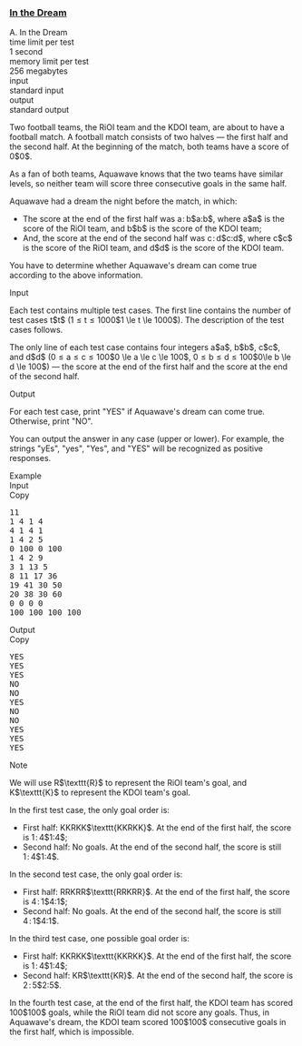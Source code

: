 <h3><a href="https://codeforces.com/contest/2136/problem/A" target="_blank" rel="noopener noreferrer">In the Dream</a></h3>

<div class="header"><div class="title">A. In the Dream</div><div class="time-limit"><div class="property-title">time limit per test</div>1 second</div><div class="memory-limit"><div class="property-title">memory limit per test</div>256 megabytes</div><div class="input-file input-standard"><div class="property-title">input</div>standard input</div><div class="output-file output-standard"><div class="property-title">output</div>standard output</div></div><div><p>Two football teams, the RiOI team and the KDOI team, are about to have a football match. A football match consists of two halves — the first half and the second half. At the beginning of the match, both teams have a score of <span class="MathJax_Preview" style="color: inherit;"><span class="MJXp-math" id="MJXp-Span-1"><span class="MJXp-mn" id="MJXp-Span-2">0</span></span></span><span class="MathJax MathJax_Processing" id="MathJax-Element-1-Frame" tabindex="0"></span>$0$.</p><p>As a fan of both teams, Aquawave knows that the two teams have similar levels, so neither team will score <span class="tex-font-style-bf">three consecutive</span> goals in the <span class="tex-font-style-bf">same half</span>.</p><p>Aquawave had a dream the night before the match, in which:</p><ul> <li> The score at the end of the first half was <span class="MathJax_Preview" style="color: inherit;"><span class="MJXp-math" id="MJXp-Span-3"><span class="MJXp-mi MJXp-italic" id="MJXp-Span-4">a</span><span class="MJXp-mo" id="MJXp-Span-5" style="margin-left: 0.111em; margin-right: 0.167em;">:</span><span class="MJXp-mi MJXp-italic" id="MJXp-Span-6">b</span></span></span><span class="MathJax MathJax_Processing" id="MathJax-Element-2-Frame" tabindex="0"></span>$a:b$, where <span class="MathJax_Preview" style="color: inherit;"><span class="MJXp-math" id="MJXp-Span-7"><span class="MJXp-mi MJXp-italic" id="MJXp-Span-8">a</span></span></span><span class="MathJax MathJax_Processing" id="MathJax-Element-3-Frame" tabindex="0"></span>$a$ is the score of the RiOI team, and <span class="MathJax_Preview" style="color: inherit;"><span class="MJXp-math" id="MJXp-Span-9"><span class="MJXp-mi MJXp-italic" id="MJXp-Span-10">b</span></span></span><span class="MathJax MathJax_Processing" id="MathJax-Element-4-Frame" tabindex="0"></span>$b$ is the score of the KDOI team; </li><li> And, the score at the end of the second half was <span class="MathJax_Preview" style="color: inherit;"><span class="MJXp-math" id="MJXp-Span-11"><span class="MJXp-mi MJXp-italic" id="MJXp-Span-12">c</span><span class="MJXp-mo" id="MJXp-Span-13" style="margin-left: 0.111em; margin-right: 0.167em;">:</span><span class="MJXp-mi MJXp-italic" id="MJXp-Span-14">d</span></span></span><span class="MathJax MathJax_Processing" id="MathJax-Element-5-Frame" tabindex="0"></span>$c:d$, where <span class="MathJax_Preview" style="color: inherit;"><span class="MJXp-math" id="MJXp-Span-15"><span class="MJXp-mi MJXp-italic" id="MJXp-Span-16">c</span></span></span><span class="MathJax MathJax_Processing" id="MathJax-Element-6-Frame" tabindex="0"></span>$c$ is the score of the RiOI team, and <span class="MathJax_Preview" style="color: inherit;"><span class="MJXp-math" id="MJXp-Span-17"><span class="MJXp-mi MJXp-italic" id="MJXp-Span-18">d</span></span></span><span class="MathJax MathJax_Processing" id="MathJax-Element-7-Frame" tabindex="0"></span>$d$ is the score of the KDOI team. </li></ul><p>You have to determine whether Aquawave's dream can come true according to the above information.</p></div><div class="input-specification"><div class="section-title">Input</div><p>Each test contains multiple test cases. The first line contains the number of test cases <span class="MathJax_Preview" style="color: inherit;"><span class="MJXp-math" id="MJXp-Span-19"><span class="MJXp-mi MJXp-italic" id="MJXp-Span-20">t</span></span></span><span class="MathJax MathJax_Processing" id="MathJax-Element-8-Frame" tabindex="0"></span>$t$ (<span class="MathJax_Preview" style="color: inherit;"><span class="MJXp-math" id="MJXp-Span-21"><span class="MJXp-mn" id="MJXp-Span-22">1</span><span class="MJXp-mo" id="MJXp-Span-23" style="margin-left: 0.333em; margin-right: 0.333em;">≤</span><span class="MJXp-mi MJXp-italic" id="MJXp-Span-24">t</span><span class="MJXp-mo" id="MJXp-Span-25" style="margin-left: 0.333em; margin-right: 0.333em;">≤</span><span class="MJXp-mn" id="MJXp-Span-26">1000</span></span></span><span class="MathJax MathJax_Processing" id="MathJax-Element-9-Frame" tabindex="0"></span>$1 \le t \le 1000$). The description of the test cases follows. </p><p>The only line of each test case contains four integers <span class="MathJax_Preview" style="color: inherit;"><span class="MJXp-math" id="MJXp-Span-27"><span class="MJXp-mi MJXp-italic" id="MJXp-Span-28">a</span></span></span><span class="MathJax MathJax_Processing" id="MathJax-Element-10-Frame" tabindex="0"></span>$a$, <span class="MathJax_Preview" style="color: inherit;"><span class="MJXp-math" id="MJXp-Span-29"><span class="MJXp-mi MJXp-italic" id="MJXp-Span-30">b</span></span></span><span class="MathJax MathJax_Processing" id="MathJax-Element-11-Frame" tabindex="0"></span>$b$, <span class="MathJax_Preview" style="color: inherit;"><span class="MJXp-math" id="MJXp-Span-31"><span class="MJXp-mi MJXp-italic" id="MJXp-Span-32">c</span></span></span><span class="MathJax MathJax_Processing" id="MathJax-Element-12-Frame" tabindex="0"></span>$c$, and <span class="MathJax_Preview" style="color: inherit;"><span class="MJXp-math" id="MJXp-Span-33"><span class="MJXp-mi MJXp-italic" id="MJXp-Span-34">d</span></span></span><span class="MathJax MathJax_Processing" id="MathJax-Element-13-Frame" tabindex="0"></span>$d$ (<span class="MathJax_Preview" style="color: inherit;"><span class="MJXp-math" id="MJXp-Span-35"><span class="MJXp-mn" id="MJXp-Span-36">0</span><span class="MJXp-mo" id="MJXp-Span-37" style="margin-left: 0.333em; margin-right: 0.333em;">≤</span><span class="MJXp-mi MJXp-italic" id="MJXp-Span-38">a</span><span class="MJXp-mo" id="MJXp-Span-39" style="margin-left: 0.333em; margin-right: 0.333em;">≤</span><span class="MJXp-mi MJXp-italic" id="MJXp-Span-40">c</span><span class="MJXp-mo" id="MJXp-Span-41" style="margin-left: 0.333em; margin-right: 0.333em;">≤</span><span class="MJXp-mn" id="MJXp-Span-42">100</span></span></span><span class="MathJax MathJax_Processing" id="MathJax-Element-14-Frame" tabindex="0"></span>$0 \le a \le c \le 100$, <span class="MathJax_Preview" style="color: inherit;"><span class="MJXp-math" id="MJXp-Span-43"><span class="MJXp-mn" id="MJXp-Span-44">0</span><span class="MJXp-mo" id="MJXp-Span-45" style="margin-left: 0.333em; margin-right: 0.333em;">≤</span><span class="MJXp-mi MJXp-italic" id="MJXp-Span-46">b</span><span class="MJXp-mo" id="MJXp-Span-47" style="margin-left: 0.333em; margin-right: 0.333em;">≤</span><span class="MJXp-mi MJXp-italic" id="MJXp-Span-48">d</span><span class="MJXp-mo" id="MJXp-Span-49" style="margin-left: 0.333em; margin-right: 0.333em;">≤</span><span class="MJXp-mn" id="MJXp-Span-50">100</span></span></span><span class="MathJax MathJax_Processing" id="MathJax-Element-15-Frame" tabindex="0"></span>$0\le b \le d \le 100$) — the score at the end of the first half and the score at the end of the second half.</p></div><div class="output-specification"><div class="section-title">Output</div><p>For each test case, print "<span class="tex-font-style-tt">YES</span>" if Aquawave's dream can come true. Otherwise, print "<span class="tex-font-style-tt">NO</span>".</p><p>You can output the answer in any case (upper or lower). For example, the strings "<span class="tex-font-style-tt">yEs</span>", "<span class="tex-font-style-tt">yes</span>", "<span class="tex-font-style-tt">Yes</span>", and "<span class="tex-font-style-tt">YES</span>" will be recognized as positive responses.</p></div><div class="sample-tests"><div class="section-title">Example</div><div class="sample-test"><div class="input"><div class="title">Input<div title="Copy" data-clipboard-target="#id00999240511888475" id="id008481396146592666" class="input-output-copier">Copy</div></div><pre id="id00999240511888475"><div class="test-example-line test-example-line-even test-example-line-0">11</div><div class="test-example-line test-example-line-odd test-example-line-1">1 4 1 4</div><div class="test-example-line test-example-line-even test-example-line-2">4 1 4 1</div><div class="test-example-line test-example-line-odd test-example-line-3">1 4 2 5</div><div class="test-example-line test-example-line-even test-example-line-4">0 100 0 100</div><div class="test-example-line test-example-line-odd test-example-line-5">1 4 2 9</div><div class="test-example-line test-example-line-even test-example-line-6">3 1 13 5</div><div class="test-example-line test-example-line-odd test-example-line-7">8 11 17 36</div><div class="test-example-line test-example-line-even test-example-line-8">19 41 30 50</div><div class="test-example-line test-example-line-odd test-example-line-9">20 38 30 60</div><div class="test-example-line test-example-line-even test-example-line-10">0 0 0 0</div><div class="test-example-line test-example-line-odd test-example-line-11">100 100 100 100</div></pre></div><div class="output"><div class="title">Output<div title="Copy" data-clipboard-target="#id0034683281095123963" id="id0017154904187059705" class="input-output-copier">Copy</div></div><pre id="id0034683281095123963">YES
YES
YES
NO
NO
YES
NO
NO
YES
YES
YES
</pre></div></div></div><div class="note"><div class="section-title">Note</div><p>We will use <span class="MathJax_Preview" style="color: inherit;"><span class="MJXp-math" id="MJXp-Span-51"><span class="MJXp-mrow" id="MJXp-Span-52"><span class="MJXp-mtext MJXp-mono" id="MJXp-Span-53">R</span></span></span></span><span class="MathJax MathJax_Processing" id="MathJax-Element-16-Frame" tabindex="0"></span>$\texttt{R}$ to represent the RiOI team's goal, and <span class="MathJax_Preview" style="color: inherit;"><span class="MJXp-math" id="MJXp-Span-54"><span class="MJXp-mrow" id="MJXp-Span-55"><span class="MJXp-mtext MJXp-mono" id="MJXp-Span-56">K</span></span></span></span><span class="MathJax MathJax_Processing" id="MathJax-Element-17-Frame" tabindex="0"></span>$\texttt{K}$ to represent the KDOI team's goal.</p><p>In the first test case, the only goal order is:</p><ul> <li> First half: <span class="MathJax_Preview" style="color: inherit;"><span class="MJXp-math" id="MJXp-Span-57"><span class="MJXp-mrow" id="MJXp-Span-58"><span class="MJXp-mtext MJXp-mono" id="MJXp-Span-59">KKRKK</span></span></span></span><span class="MathJax MathJax_Processing" id="MathJax-Element-18-Frame" tabindex="0"></span>$\texttt{KKRKK}$. At the end of the first half, the score is <span class="MathJax_Preview" style="color: inherit;"><span class="MJXp-math" id="MJXp-Span-60"><span class="MJXp-mn" id="MJXp-Span-61">1</span><span class="MJXp-mo" id="MJXp-Span-62" style="margin-left: 0.111em; margin-right: 0.167em;">:</span><span class="MJXp-mn" id="MJXp-Span-63">4</span></span></span><span class="MathJax MathJax_Processing" id="MathJax-Element-19-Frame" tabindex="0"></span>$1:4$; </li><li> Second half: No goals. At the end of the second half, the score is still <span class="MathJax_Preview" style="color: inherit;"><span class="MJXp-math" id="MJXp-Span-64"><span class="MJXp-mn" id="MJXp-Span-65">1</span><span class="MJXp-mo" id="MJXp-Span-66" style="margin-left: 0.111em; margin-right: 0.167em;">:</span><span class="MJXp-mn" id="MJXp-Span-67">4</span></span></span><span class="MathJax MathJax_Processing" id="MathJax-Element-20-Frame" tabindex="0"></span>$1:4$. </li></ul><p>In the second test case, the only goal order is:</p><ul> <li> First half: <span class="MathJax_Preview" style="color: inherit;"><span class="MJXp-math" id="MJXp-Span-68"><span class="MJXp-mrow" id="MJXp-Span-69"><span class="MJXp-mtext MJXp-mono" id="MJXp-Span-70">RRKRR</span></span></span></span><span class="MathJax MathJax_Processing" id="MathJax-Element-21-Frame" tabindex="0"></span>$\texttt{RRKRR}$. At the end of the first half, the score is <span class="MathJax_Preview" style="color: inherit;"><span class="MJXp-math" id="MJXp-Span-71"><span class="MJXp-mn" id="MJXp-Span-72">4</span><span class="MJXp-mo" id="MJXp-Span-73" style="margin-left: 0.111em; margin-right: 0.167em;">:</span><span class="MJXp-mn" id="MJXp-Span-74">1</span></span></span><span class="MathJax MathJax_Processing" id="MathJax-Element-22-Frame" tabindex="0"></span>$4:1$; </li><li> Second half: No goals. At the end of the second half, the score is still <span class="MathJax_Preview" style="color: inherit;"><span class="MJXp-math" id="MJXp-Span-75"><span class="MJXp-mn" id="MJXp-Span-76">4</span><span class="MJXp-mo" id="MJXp-Span-77" style="margin-left: 0.111em; margin-right: 0.167em;">:</span><span class="MJXp-mn" id="MJXp-Span-78">1</span></span></span><span class="MathJax MathJax_Processing" id="MathJax-Element-23-Frame" tabindex="0"></span>$4:1$. </li></ul><p>In the third test case, one possible goal order is:</p><ul> <li> First half: <span class="MathJax_Preview" style="color: inherit;"><span class="MJXp-math" id="MJXp-Span-79"><span class="MJXp-mrow" id="MJXp-Span-80"><span class="MJXp-mtext MJXp-mono" id="MJXp-Span-81">KKRKK</span></span></span></span><span class="MathJax MathJax_Processing" id="MathJax-Element-24-Frame" tabindex="0"></span>$\texttt{KKRKK}$. At the end of the first half, the score is <span class="MathJax_Preview" style="color: inherit;"><span class="MJXp-math" id="MJXp-Span-82"><span class="MJXp-mn" id="MJXp-Span-83">1</span><span class="MJXp-mo" id="MJXp-Span-84" style="margin-left: 0.111em; margin-right: 0.167em;">:</span><span class="MJXp-mn" id="MJXp-Span-85">4</span></span></span><span class="MathJax MathJax_Processing" id="MathJax-Element-25-Frame" tabindex="0"></span>$1:4$; </li><li> Second half: <span class="MathJax_Preview" style="color: inherit;"><span class="MJXp-math" id="MJXp-Span-86"><span class="MJXp-mrow" id="MJXp-Span-87"><span class="MJXp-mtext MJXp-mono" id="MJXp-Span-88">KR</span></span></span></span><span class="MathJax MathJax_Processing" id="MathJax-Element-26-Frame" tabindex="0"></span>$\texttt{KR}$. At the end of the second half, the score is <span class="MathJax_Preview" style="color: inherit;"><span class="MJXp-math" id="MJXp-Span-89"><span class="MJXp-mn" id="MJXp-Span-90">2</span><span class="MJXp-mo" id="MJXp-Span-91" style="margin-left: 0.111em; margin-right: 0.167em;">:</span><span class="MJXp-mn" id="MJXp-Span-92">5</span></span></span><span class="MathJax MathJax_Processing" id="MathJax-Element-27-Frame" tabindex="0"></span>$2:5$. </li></ul><p>In the fourth test case, at the end of the first half, the KDOI team has scored <span class="MathJax_Preview" style="color: inherit;"><span class="MJXp-math" id="MJXp-Span-93"><span class="MJXp-mn" id="MJXp-Span-94">100</span></span></span><span class="MathJax MathJax_Processing" id="MathJax-Element-28-Frame" tabindex="0"></span>$100$ goals, while the RiOI team did not score any goals. Thus, in Aquawave's dream, the KDOI team scored <span class="MathJax_Preview" style="color: inherit;"><span class="MJXp-math" id="MJXp-Span-95"><span class="MJXp-mn" id="MJXp-Span-96">100</span></span></span><span class="MathJax MathJax_Processing" id="MathJax-Element-29-Frame" tabindex="0"></span>$100$ consecutive goals in the first half, which is impossible.</p></div>